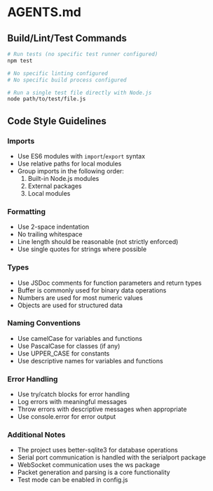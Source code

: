 # AGENTS.md

## Build/Lint/Test Commands

```bash
# Run tests (no specific test runner configured)
npm test

# No specific linting configured
# No specific build process configured

# Run a single test file directly with Node.js
node path/to/test/file.js
```

## Code Style Guidelines

### Imports
- Use ES6 modules with `import`/`export` syntax
- Use relative paths for local modules
- Group imports in the following order:
  1. Built-in Node.js modules
  2. External packages
  3. Local modules

### Formatting
- Use 2-space indentation
- No trailing whitespace
- Line length should be reasonable (not strictly enforced)
- Use single quotes for strings where possible

### Types
- Use JSDoc comments for function parameters and return types
- Buffer is commonly used for binary data operations
- Numbers are used for most numeric values
- Objects are used for structured data

### Naming Conventions
- Use camelCase for variables and functions
- Use PascalCase for classes (if any)
- Use UPPER_CASE for constants
- Use descriptive names for variables and functions

### Error Handling
- Use try/catch blocks for error handling
- Log errors with meaningful messages
- Throw errors with descriptive messages when appropriate
- Use console.error for error output

### Additional Notes
- The project uses better-sqlite3 for database operations
- Serial port communication is handled with the serialport package
- WebSocket communication uses the ws package
- Packet generation and parsing is a core functionality
- Test mode can be enabled in config.js
